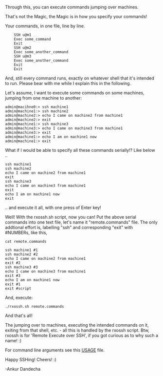 Through this, you can execute commands jumping over machines.

That's not the Magic, the Magic is in how you specify your commands!

Your commands, in one file, line by line.
```
    SSH u@m1
    Exec some_command
    Exit
    SSH u@m2
    Exec some_another_command
    SSH u@m3
    Exec some_another_command
    Exit
    Exit
```
And, still every command runs, exactly on whatever shell that it's intended to run.
Please bear with me while I explain this in the following.

Let's assume, I want to execute some commands on some machines, jumping from one machine to another:

```
admin@macihne0:> ssh machine1
admin@machine1:> ssh machine2
admin@machine2:> echo I came on machine2 from machine1
admin@machine2:> exit
admin@machine1:> ssh machine3
admin@machine3:> echo I came on machine3 from machine1
admin@machine3:> exit
admin@machine1:> echo I am on machine1 now
admin@machine1:> exit
```

What if I would be able to specify all these commands serially!? Like below ..

```
ssh machine1
ssh machine2
echo I came on machine2 from machine1
exit
ssh machine3
echo I came on machine3 from machine1
exit
echo I am on machine1 now
exit
```

.. and execute it all, with one press of Enter key!

Well! With the rxossh.sh script, now you can!
Put the above serial commands into one text file, let's name it "remote.commands" file.
The only addtional effort is, labelling "ssh" and corresponding "exit" with #NUMBERs, like this,

```
cat remote.commands
```
```
ssh machine1 #1
ssh machine2 #2
echo I came on machine2 from machine1
exit #2
ssh machine3 #3
echo I came on machine3 from machine1
exit #3
echo I am on machine1 now
exit #1
exit #script
```

And, execute:
```
./rxossh.sh remote.commands
```

And that's all!

The jumping over to machines, executing the intended commands on it, exiting from that shell, etc. - all this is handled by the rxossh script.
Btw, rxossh is for 'Remote Execute over SSH', if you got curious as to why such a name! :)

For command line arguments see this [USAGE](usage.txt) file.

Happy SSHing! Cheers! :)

-Ankur Dandecha

